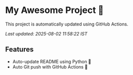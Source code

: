 # My Awesome Project 🚀

This project is automatically updated using GitHub Actions.

_Last updated: 2025-08-02 11:58:22 IST_

## Features
- Auto-update README using Python 🐍
- Auto Git push with GitHub Actions 🤖
